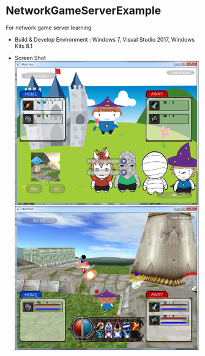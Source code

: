 # NetworkGameServerExample
For network game server learning


 - Build & Develop Environment :
 Windows 7, Visual Studio 2017, Windows Kits 8.1


 - Screen Shot
 ![screensh](./img/MatchlessClient00.png)
 ![screensh](./img/MatchlessClient01.png)
